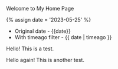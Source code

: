 ---
---


Welcome to My Home Page


{% assign date = '2023-05-25' %}

- Original date - {{date}}
- With timeago filter - {{ date | timeago }}

Hello! This is a test.

Hello again! This is another test.
